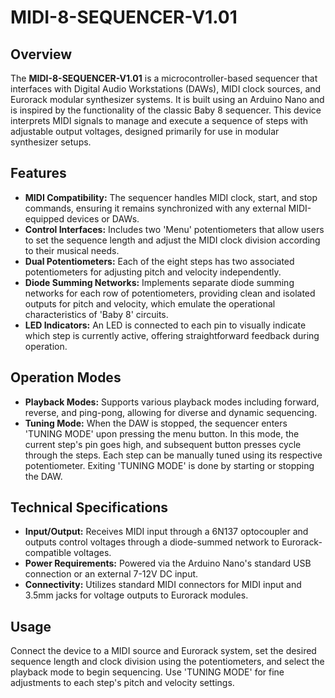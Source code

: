 # MIDI-8-SEQUENCER-V1.01

## Overview
The **MIDI-8-SEQUENCER-V1.01** is a microcontroller-based sequencer that interfaces with Digital Audio Workstations (DAWs), MIDI clock sources, and Eurorack modular synthesizer systems. It is built using an Arduino Nano and is inspired by the functionality of the classic Baby 8 sequencer. This device interprets MIDI signals to manage and execute a sequence of steps with adjustable output voltages, designed primarily for use in modular synthesizer setups.

## Features
- **MIDI Compatibility:** The sequencer handles MIDI clock, start, and stop commands, ensuring it remains synchronized with any external MIDI-equipped devices or DAWs.
- **Control Interfaces:** Includes two 'Menu' potentiometers that allow users to set the sequence length and adjust the MIDI clock division according to their musical needs.
- **Dual Potentiometers:** Each of the eight steps has two associated potentiometers for adjusting pitch and velocity independently.
- **Diode Summing Networks:** Implements separate diode summing networks for each row of potentiometers, providing clean and isolated outputs for pitch and velocity, which emulate the operational characteristics of 'Baby 8' circuits.
- **LED Indicators:** An LED is connected to each pin to visually indicate which step is currently active, offering straightforward feedback during operation.

## Operation Modes
- **Playback Modes:** Supports various playback modes including forward, reverse, and ping-pong, allowing for diverse and dynamic sequencing.
- **Tuning Mode:** When the DAW is stopped, the sequencer enters 'TUNING MODE' upon pressing the menu button. In this mode, the current step's pin goes high, and subsequent button presses cycle through the steps. Each step can be manually tuned using its respective potentiometer. Exiting 'TUNING MODE' is done by starting or stopping the DAW.

## Technical Specifications
- **Input/Output:** Receives MIDI input through a 6N137 optocoupler and outputs control voltages through a diode-summed network to Eurorack-compatible voltages.
- **Power Requirements:** Powered via the Arduino Nano's standard USB connection or an external 7-12V DC input.
- **Connectivity:** Utilizes standard MIDI connectors for MIDI input and 3.5mm jacks for voltage outputs to Eurorack modules.

## Usage
Connect the device to a MIDI source and Eurorack system, set the desired sequence length and clock division using the potentiometers, and select the playback mode to begin sequencing. Use 'TUNING MODE' for fine adjustments to each step's pitch and velocity settings.
